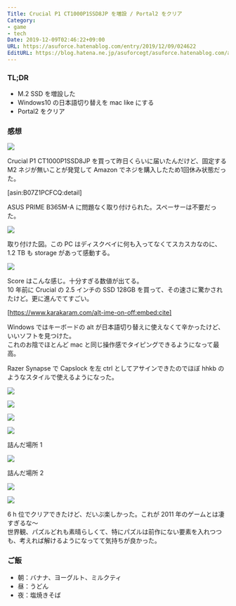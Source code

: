 ```yaml
---
Title: Crucial P1 CT1000P1SSD8JP を増設 / Portal2 をクリア
Category:
- game
- tech
Date: 2019-12-09T02:46:22+09:00
URL: https://asuforce.hatenablog.com/entry/2019/12/09/024622
EditURL: https://blog.hatena.ne.jp/asuforcegt/asuforce.hatenablog.com/atom/entry/26006613478866289
---
```


### TL;DR

- M.2 SSD を増設した
- Windows10 の日本語切り替えを mac like にする
- Portal2 をクリア

###  感想

<span itemtype="http://schema.org/Photograph" itemscope="itemscope"><img class="magnifiable" src="https://lh3.googleusercontent.com/-XCVP3i_FL8k/XeuS8UQ3Z1I/AAAAAAABC08/rq2XB1VCKPssoY1jJRvhHmqTFA0CW9rfQCE0YBhgL/s1200/IMG_0401.HEIC" itemprop="image"></span>

Crucial P1 CT1000P1SSD8JP を買って昨日くらいに届いたんだけど、固定する M2 ネジが無いことが発覚して Amazon でネジを購入したため1回休み状態だった。

[asin:B07Z1PCFCQ:detail]

ASUS PRIME B365M-A に問題なく取り付けられた。スペーサーは不要だった。

<span itemtype="http://schema.org/Photograph" itemscope="itemscope"><img class="magnifiable" src="https://lh3.googleusercontent.com/-ovJpIY4UFpw/Xez_-NnNjGI/AAAAAAABC40/LHqOShwB0esK3lUS6A21KVsv0aUTHyZtQCE0YBhgL/s1200/IMG_0415.HEIC" itemprop="image"></span>

取り付けた図。この PC はディスクベイに何も入ってなくてスカスカなのに、 1.2 TB も storage があって感動する。

<span itemtype="http://schema.org/Photograph" itemscope="itemscope"><img class="magnifiable" src="https://lh3.googleusercontent.com/-iB2x8aWtNJE/Xe0zLxenQ9I/AAAAAAABC5E/KrjUxXqs6YE49OMgZs6gdM0yo1Nmu2JoACE0YBhgL/s1200/diskmark.PNG" itemprop="image"></span>

Score はこんな感じ。十分すぎる数値が出てる。  
10 年前に Crucial の 2.5 インチの SSD 128GB を買って、その速さに驚かされたけど。更に進んでてすごい。

[https://www.karakaram.com/alt-ime-on-off:embed:cite]

Windows ではキーボードの alt が日本語切り替えに使えなくて辛かったけど、いいソフトを見つけた。  
これのお陰でほとんど mac と同じ操作感でタイピングできるようになって最高。

Razer Synapse で Capslock を左 ctrl としてアサインできたのでほぼ hhkb のようなスタイルで使えるようになった。

<span itemtype="http://schema.org/Photograph" itemscope="itemscope"><img class="magnifiable" src="https://lh3.googleusercontent.com/-WzhsGbK8cXQ/Xe0vlMGj_kI/AAAAAAABC4w/kmD3cC2cVQ8YvWYcdLJok0cMjHg8HRlBwCE0YBhgL/s1200/20191208150431_1.jpg" itemprop="image"></span>

<span itemtype="http://schema.org/Photograph" itemscope="itemscope"><img class="magnifiable" src="https://lh3.googleusercontent.com/-6m2nXiBaxio/Xe0vlFWj3qI/AAAAAAABC4w/0wWT27vstAkw2QHE8dvZzUZSv92_DVM6QCE0YBhgL/s1200/20191208150548_1.jpg" itemprop="image"></span>

<span itemtype="http://schema.org/Photograph" itemscope="itemscope"><img class="magnifiable" src="https://lh3.googleusercontent.com/-J7gPOEyA4m0/Xe0vkhwdTUI/AAAAAAABC4w/3h0iOjpGdoUHkN33JTYVovGBfoIK5uGegCE0YBhgL/s1200/20191208164828_1.jpg" itemprop="image"></span>

<span itemtype="http://schema.org/Photograph" itemscope="itemscope"><img class="magnifiable" src="https://lh3.googleusercontent.com/-AZ0cCKetwEg/Xe0vlLUzTcI/AAAAAAABC4w/V9gXJcSbzNEkdda_KhsQd_Lwx4O2xfnNgCE0YBhgL/s1200/20191208174445_1.jpg" itemprop="image"></span>

詰んだ場所 1

<span itemtype="http://schema.org/Photograph" itemscope="itemscope"><img class="magnifiable" src="https://lh3.googleusercontent.com/--Iw4C9-ZZJg/Xe0vlNqzc4I/AAAAAAABC4w/oiGAwwdtbTYOo2kKMTyIyHLm2cqDzbZtwCE0YBhgL/s1200/20191208225237_1.jpg" itemprop="image"></span>

詰んだ場所 2

<span itemtype="http://schema.org/Photograph" itemscope="itemscope"><img class="magnifiable" src="https://lh3.googleusercontent.com/-XTGJsLMntsI/Xe0vlJbLQfI/AAAAAAABC4w/vgNUYYOyTREz5OdO8v13Soqy556AZk-XACE0YBhgL/s1200/20191208230406_1.jpg" itemprop="image"></span>

<span itemtype="http://schema.org/Photograph" itemscope="itemscope"><img class="magnifiable" src="https://lh3.googleusercontent.com/-5MKxxaD-KpA/Xe0vlNmdOtI/AAAAAAABC4w/muGVM4a-S50QqZp_5mR3XhRfa42fOhWZACE0YBhgL/s1200/20191208231811_1.jpg" itemprop="image"></span>

6 h 位でクリアできたけど、だいぶ楽しかった。これが 2011 年のゲームとは凄すぎるな～  
世界観、パズルどれも素晴らしくて、特にパズルは前作にない要素を入れつつも、考えれば解けるようになってて気持ちが良かった。  

### ご飯

- 朝：バナナ、ヨーグルト、ミルクティ
- 昼：うどん
- 夜：塩焼きそば
